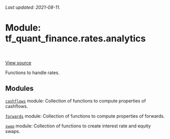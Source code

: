 <!--
This file is generated by a tool. Do not edit directly.
For open-source contributions the docs will be updated automatically.
-->

*Last updated: 2021-08-11.*

<div itemscope itemtype="http://developers.google.com/ReferenceObject">
<meta itemprop="name" content="tf_quant_finance.rates.analytics" />
<meta itemprop="path" content="Stable" />
</div>

# Module: tf_quant_finance.rates.analytics

<!-- Insert buttons and diff -->

<table class="tfo-notebook-buttons tfo-api" align="left">
</table>

<a target="_blank" href="https://github.com/google/tf-quant-finance/blob/master/tf_quant_finance/rates/analytics/__init__.py">View source</a>



Functions to handle rates.



## Modules

[`cashflows`](../../tf_quant_finance/rates/analytics/cashflows.md) module: Collection of functions to compute properties of cashflows.

[`forwards`](../../tf_quant_finance/rates/analytics/forwards.md) module: Collection of functions to compute properties of forwards.

[`swap`](../../tf_quant_finance/rates/analytics/swap.md) module: Collection of functions to create interest rate and equity swaps.

